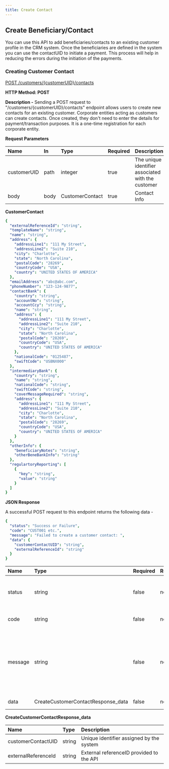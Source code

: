 ```yaml
---
title: Create Contact
---
```

## **Create Beneficiary/Contact**

You can use this API to add beneficiaries/contacts to an existing customer profile in the CRM system. Once the beneficiaries are defined in the system you can use the contactUID to initiate a payment. This process will help in reducing the errors during the initiation of the payments. 

### **Creating Customer Contact**
[POST /customers/{customerUID}/contacts](https://finzlyconnect-api-developer-portal.redoc.ly/openapi/customerapi/operation/createCustomerContactV2/)

**HTTP Method: POST** 

**Description -** Sending a POST request to "/customers/{customerUID}/contacts" endpoint allows users to create new contacts for an existing customer. Corporate entities acting as customers can create contacts. Once created, they don't need to enter the details for payment/transaction purposes. It is a one-time registration for each corporate entity.

**Request Parameters**

|**Name** |**In**|**Type** |**Required** |**Description**|
| :- | :- | :- | :- | :- |
|customerUID|path|integer|true|The unique identifier associated with the customer|
|body|body|CustomerContact|true|Contact Info|

**CustomerContact**

```yaml Before
{
  "externalReferenceId": "string",
  "templateName": "string",
  "name": "string",
  "address": {
    "addressLine1": "111 My Street",
    "addressLine2": "Suite 210",
    "city": "Charlotte",
    "state": "North Carolina",
    "postalCode": "28269",
    "countryCode": "USA",
    "country": "UNITED STATES OF AMERICA"
  },
  "emailAddress": "abc@abc.com",
  "phoneNumber": "123-124-9877",
  "contactBank": {
    "country": "string",
    "accountNo": "string",
    "accountCcy": "string",
    "name": "string",
    "address": {
      "addressLine1": "111 My Street",
      "addressLine2": "Suite 210",
      "city": "Charlotte",
      "state": "North Carolina",
      "postalCode": "28269",
      "countryCode": "USA",
      "country": "UNITED STATES OF AMERICA"
    },
    "nationalCode": "0125487",
    "swiftCode": "USBNX000"
  },
  "intermediaryBank": {
    "country": "string",
    "name": "string",
    "nationalCode": "string",
    "swiftCode": "string",
    "coverMessageRequired": "string",
    "address": {
      "addressLine1": "111 My Street",
      "addressLine2": "Suite 210",
      "city": "Charlotte",
      "state": "North Carolina",
      "postalCode": "28269",
      "countryCode": "USA",
      "country": "UNITED STATES OF AMERICA"
    }
  },
  "otherInfo": {
    "beneficiaryNotes": "string",
    "otherBeneBankInfo": "string"
  },
  "regulartoryReporting": [
    {
      "key": "string",
      "value": "string"
    }
  ]
}
```


**JSON Response**

A successful POST request to this endpoint returns the following data -

```yaml Before
{
  "status": "Success or Failure",
  "code": "CUST001 etc.",
  "message": "Failed to create a customer contact: ",
  "data": {
    "customerContactUID": "string",
    "externalReferenceId": "string"
  }
}

```

|**Name**|**Type**|**Required**|**Restrictions**|**Description**|
| :- | :- | :- | :- | :- |
|status|string|false|none|Status of the API request either it will be a success or a failure|
|code|string|false|none|Code associated with the error.|
|message|string|false|none|Error message corresponding to the error code indicating the issue in API call and an indication on how to resolve it.|
|data|CreateCustomerContactResponse_data|false|none|Response Data|


**CreateCustomerContactResponse_data**

|**Name**|**Type**|**Description**|
| :- | :- | :- |
|customerContactUID|string|Unique identifier assigned by the system|
|externalReferenceId|string|External referenceID provided to the API|
